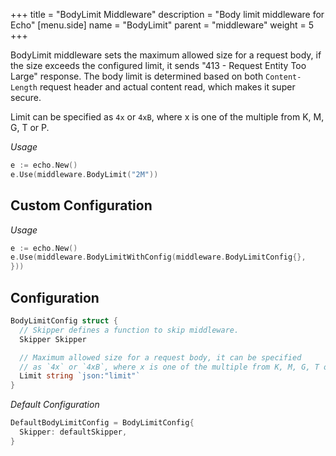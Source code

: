 +++
title = "BodyLimit Middleware"
description = "Body limit middleware for Echo"
[menu.side]
  name = "BodyLimit"
  parent = "middleware"
  weight = 5
+++

BodyLimit middleware sets the maximum allowed size for a request body, if the
size exceeds the configured limit, it sends "413 - Request Entity Too Large"
response. The body limit is determined based on both `Content-Length` request
header and actual content read, which makes it super secure.

Limit can be specified as `4x` or `4xB`, where x is one of the multiple from K, M,
G, T or P.

*Usage*

```go
e := echo.New()
e.Use(middleware.BodyLimit("2M"))
```

## Custom Configuration

*Usage*

```go
e := echo.New()
e.Use(middleware.BodyLimitWithConfig(middleware.BodyLimitConfig{},
}))
```

## Configuration

```go
BodyLimitConfig struct {
  // Skipper defines a function to skip middleware.
  Skipper Skipper

  // Maximum allowed size for a request body, it can be specified
  // as `4x` or `4xB`, where x is one of the multiple from K, M, G, T or P.
  Limit string `json:"limit"`
}
```

*Default Configuration*

```go
DefaultBodyLimitConfig = BodyLimitConfig{
  Skipper: defaultSkipper,
}
```
